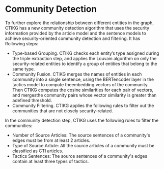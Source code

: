 # Community Detection

To further explore the relationship between different entities in the graph, CTIKG has a new community detection algorithm that uses the security information provided by the article model and the sentence models to achieve security-oriented community detection and filtering. It has ffollowing steps:

- Type-based Grouping. CTIKG checks each entity’s type assigned during the triple extraction step, and applies the Louvain algorithm on only the security-related entities to identify a group of entities that belong to the same type.
- Community Fusion. CTIKG merges the names of entities in each community into a single sentence, using the BERTencoder layer in the tactics model to compute theembedding vectors of the community. Then CTIKG computes the cosine similarities for each pair of vectors, and mergesthe community pairs whose vector similarity is greater than adefined threshold.
- Community Filtering. CTIKG applies the following rules to filter out the communities that are not closely security-related.
  
In the community detection step, CTIKG uses the following rules to filter the communities:
- Number of Source Articles: The source sentences of a community's edges must be from at least 2 articles.
- Type of Source Article: All the source articles of a community must be classified as CTI articles.
- Tactics Sentences: The source sentences of a community's edges contain at least three types of tactics.
